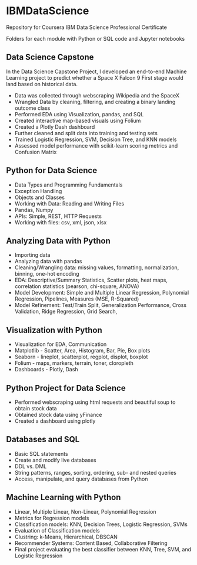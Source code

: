 # IBMDataScience
Repository for Coursera IBM Data Science Professional Certificate

Folders for each module with Python or SQL code and Jupyter notebooks

## Data Science Capstone
In the Data Science Capstone Project, I developed an end-to-end Machine Learning project to predict whether a Space X Falcon 9 First stage would land based on historical data. 
 * Data was collected through webscraping Wikipedia and the SpaceX
 * Wrangled Data by cleaning, filtering, and creating a binary landing outcome class
 * Performed EDA using Visualization, pandas, and SQL
 * Created interactive map-based visuals using Folium
 * Created a Plotly Dash dashboard 
 * Further cleaned and split data into training and testing sets
 * Trained Logistic Regression, SVM, Decision Tree, and KNN models 
 * Assessed model performance with scikit-learn scoring metrics and Confusion Matrix
## Python for Data Science
 * Data Types and Programming Fundamentals
 * Exception Handling
 * Objects and Classes
 * Working with Data: Reading and Writing Files
 * Pandas, Numpy
 * APIs: Simple, REST, HTTP Requests
 * Working with files: csv, xml, json, xlsx

## Analyzing Data with Python
 * Importing data
 * Analyzing data with pandas
 * Cleaning/Wrangling data: missing values, formatting, normalization, binning, one-hot encoding
 * EDA: Descriptive/Summary Statistics, Scatter plots, heat maps, correlation statistics (pearson, chi-square, ANOVA)
 * Model Development: Simple and Multiple Linear Regression, Polynomial Regression, Pipelines, Measures (MSE, R-Squared)
 * Model Refinement: Test/Train Split, Generalization Performance, Cross Validation, Ridge Regression, Grid Search, 

## Visualization with Python
 * Visualization for EDA, Communication
 * Matplotlib - Scatter, Area, Histogram, Bar, Pie, Box plots
 * Seaborn - lineplot, scatterplot, regplot, displot, boxplot
 * Folium - maps, markers, terrain, toner, cloropleth
 * Dashboards - Plotly, Dash

## Python Project for Data Science
 * Performed webscraping using html requests and beautiful soup to obtain stock data 
 * Obtained stock data using yFinance
 * Created a dashboard using plotly

## Databases and SQL
 * Basic SQL statements
 * Create and modify live databases
 * DDL vs. DML
 * String patterns, ranges, sorting, ordering, sub- and nested queries
 * Access, manipulate, and query databases from Python

## Machine Learning with Python
 * Linear, Multiple Linear, Non-Linear, Polynomial Regression
 * Metrics for Regression models
 * Classification models: KNN, Decision Trees, Logistic Regression, SVMs
 * Evaluation of Classification models
 * Clustring: k-Means, Hierarchical, DBSCAN
 * Recommender Systems: Content Based, Collaborative Filtering
 * Final project evaluating the best classifier between KNN, Tree, SVM, and Logistic Regression
